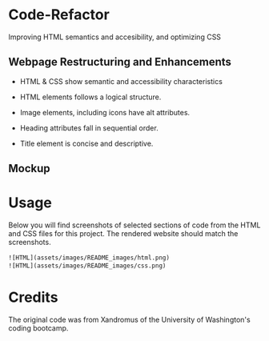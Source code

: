 # Code-Refactor

Improving HTML semantics and accesibility, and optimizing CSS

## Webpage Restructuring and Enhancements

- HTML & CSS show semantic and accessibility characteristics

- HTML elements follows a logical structure.

- Image elements, including icons have alt attributes.

- Heading attributes fall in sequential order.

- Title element is concise and descriptive.

## Mockup

# Usage

Below you will find screenshots of selected sections of code from the HTML and CSS files for this project. The rendered website should match the screenshots.

    ![HTML](assets/images/README_images/html.png)
    ![HTML](assets/images/README_images/css.png)

# Credits

The original code was from Xandromus of the University of Washington's coding bootcamp.
